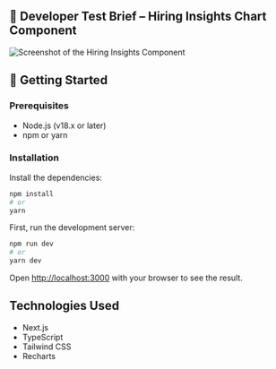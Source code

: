 ## 🧪 Developer Test Brief – Hiring Insights Chart Component

![Screenshot of the Hiring Insights Component](public/images/screenshots.png)

## 🚀 Getting Started

### Prerequisites

-   Node.js (v18.x or later)
-   npm or yarn

### Installation

Install the dependencies:
```bash
npm install
# or
yarn
```

First, run the development server:

```bash
npm run dev
# or
yarn dev
```

Open [http://localhost:3000](http://localhost:3000) with your browser to see the result.

## Technologies Used
- Next.js
- TypeScript
- Tailwind CSS
- Recharts
